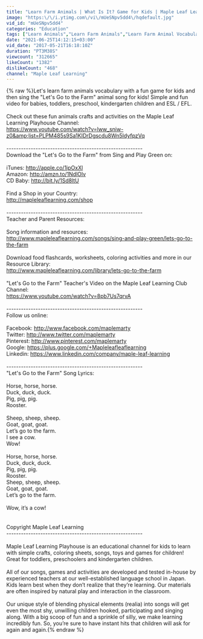 ```yaml
---
title: "Learn Farm Animals | What Is It? Game for Kids | Maple Leaf Learning"
image: "https:\/\/i.ytimg.com\/vi\/mUeSNpv5dd4\/hqdefault.jpg"
vid_id: "mUeSNpv5dd4"
categories: "Education"
tags: ["Learn Animals","Learn Farm Animals","Learn Farm Animal Vocabulary"]
date: "2021-06-25T14:12:15+03:00"
vid_date: "2017-05-21T16:18:10Z"
duration: "PT3M38S"
viewcount: "312665"
likeCount: "1382"
dislikeCount: "468"
channel: "Maple Leaf Learning"
---
```

{% raw %}Let's learn farm animals vocabulary with a fun game for kids and then sing the &quot;Let's Go to the Farm&quot; animal song for kids! Simple and fun video for babies, toddlers, preschool, kindergarten children and ESL / EFL. <br /><br />Check out these fun animals crafts and activities on the Maple Leaf Learning Playhouse Channel: <br /><a rel="nofollow" target="blank" href="https://www.youtube.com/watch?v=lww_sniw-z0&amp;list=PLPM485s9Sa1KIDrDgscdu8Wn5IdyfpzVq">https://www.youtube.com/watch?v=lww_sniw-z0&amp;list=PLPM485s9Sa1KIDrDgscdu8Wn5IdyfpzVq</a><br /><br />----------------------------------------­----------------<br />Download the &quot;Let's Go to the Farm&quot; from Sing and Play Green on: <br /><br />iTunes: <a rel="nofollow" target="blank" href="http://apple.co/1ipOxXl">http://apple.co/1ipOxXl</a><br />Amazon: <a rel="nofollow" target="blank" href="http://amzn.to/1NdlOlv">http://amzn.to/1NdlOlv</a><br />CD Baby: <a rel="nofollow" target="blank" href="http://bit.ly/1Sd8ltU">http://bit.ly/1Sd8ltU</a><br /><br />Find a Shop in your Country: <br /><a rel="nofollow" target="blank" href="http://mapleleaflearning.com/shop">http://mapleleaflearning.com/shop</a><br /><br />----------------------------------------­----------------<br />Teacher and Parent Resources: <br /><br />Song information and resources: <br /><a rel="nofollow" target="blank" href="http://www.mapleleaflearning.com/songs/sing-and-play-green/lets-go-to-the-farm">http://www.mapleleaflearning.com/songs/sing-and-play-green/lets-go-to-the-farm</a><br /><br />Download food flashcards, worksheets, coloring activities and more in our Resource Library: <br /><a rel="nofollow" target="blank" href="http://www.mapleleaflearning.com/library/lets-go-to-the-farm">http://www.mapleleaflearning.com/library/lets-go-to-the-farm</a><br /><br />&quot;Let's Go to the Farm&quot; Teacher's Video on the Maple Leaf Learning Club Channel: <br /><a rel="nofollow" target="blank" href="https://www.youtube.com/watch?v=8pb7Us7qrvA">https://www.youtube.com/watch?v=8pb7Us7qrvA</a><br /><br />----------------------------------------­----------------<br />Follow us online: <br /><br />Facebook: <a rel="nofollow" target="blank" href="http://www.facebook.com/maplemarty">http://www.facebook.com/maplemarty</a><br />Twitter: <a rel="nofollow" target="blank" href="http://www.twitter.com/maplemarty">http://www.twitter.com/maplemarty</a><br />Pinterest: <a rel="nofollow" target="blank" href="http://www.pinterest.com/maplemarty">http://www.pinterest.com/maplemarty</a><br />Google: <a rel="nofollow" target="blank" href="https://plus.google.com/+Mapleleafleaflearning">https://plus.google.com/+Mapleleafleaflearning</a><br />Linkedin: <a rel="nofollow" target="blank" href="https://www.linkedin.com/company/maple-leaf-learning">https://www.linkedin.com/company/maple-leaf-learning</a><br /><br />----------------------------------------­----------------<br />&quot;Let's Go to the Farm&quot; Song Lyrics:<br /><br />Horse, horse, horse.<br />Duck, duck, duck.<br />Pig, pig, pig.<br />Rooster.<br /><br />Sheep, sheep, sheep.<br />Goat, goat, goat.<br />Let’s go to the farm.<br />I see a cow.<br />Wow!<br /><br />Horse, horse, horse.<br />Duck, duck, duck.<br />Pig, pig, pig.<br />Rooster.<br />Sheep, sheep, sheep.<br />Goat, goat, goat.<br />Let’s go to the farm.<br /><br />Wow, it’s a cow!<br /><br /><br />Copyright Maple Leaf Learning<br />----------------------------------------­----------------<br /><br />Maple Leaf Learning Playhouse is an educational channel for kids to learn with simple crafts, coloring sheets, songs, toys and games for children! Great for toddlers, preschoolers and kindergarten children.<br /><br />All of our songs, games and activities are developed and tested in-house by experienced teachers at our well-established language school in Japan. Kids learn best when they don’t realize that they’re learning. Our materials are often inspired by natural play and interaction in the classroom. <br /><br />Our unique style of blending physical elements (realia) into songs will get even the most shy, unwilling children hooked, participating and singing along. With a big scoop of fun and a sprinkle of silly, we make learning incredibly fun. So, you’re sure to have instant hits that children will ask for again and again.{% endraw %}
